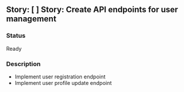 ## Story: [ ] Story: Create API endpoints for user management

### Status

Ready

### Description

- Implement user registration endpoint
- Implement user profile update endpoint


